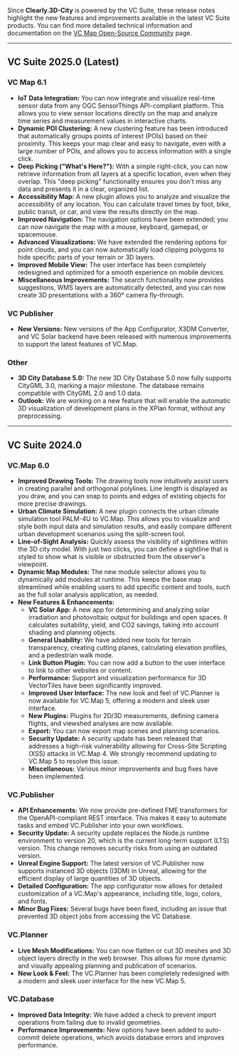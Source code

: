 

Since **Clearly.3D-City** is powered by the VC Suite, these release notes highlight the new features and improvements available in the latest VC Suite products. You can find more detailed technical information and documentation on the [VC Map Open-Source Community](https://github.com/virtualcitySYSTEMS) page.

---
## VC Suite 2025.0 (Latest)
### VC Map 6.1

* **IoT Data Integration:** You can now integrate and visualize real-time sensor data from any OGC SensorThings API-compliant platform. This allows you to view sensor locations directly on the map and analyze time series and measurement values in interactive charts.
* **Dynamic POI Clustering:** A new clustering feature has been introduced that automatically groups points of interest (POIs) based on their proximity. This keeps your map clear and easy to navigate, even with a large number of POIs, and allows you to access information with a single click.
* **Deep Picking ("What's Here?"):** With a simple right-click, you can now retrieve information from all layers at a specific location, even when they overlap. This "deep picking" functionality ensures you don't miss any data and presents it in a clear, organized list.
* **Accessibility Map:** A new plugin allows you to analyze and visualize the accessibility of any location. You can calculate travel times by foot, bike, public transit, or car, and view the results directly on the map.
* **Improved Navigation:** The navigation options have been extended; you can now navigate the map with a mouse, keyboard, gamepad, or spacemouse.
* **Advanced Visualizations:** We have extended the rendering options for point clouds, and you can now automatically load clipping polygons to hide specific parts of your terrain or 3D layers.
* **Improved Mobile View:** The user interface has been completely redesigned and optimized for a smooth experience on mobile devices.
* **Miscellaneous Improvements:** The search functionality now provides suggestions, WMS layers are automatically detected, and you can now create 3D presentations with a 360° camera fly-through.


### VC Publisher

* **New Versions:** New versions of the App Configurator, X3DM Converter, and VC Solar backend have been released with numerous improvements to support the latest features of VC.Map.


### Other

* **3D City Database 5.0:** The new 3D City Database 5.0 now fully supports CityGML 3.0, marking a major milestone. The database remains compatible with CityGML 2.0 and 1.0 data.
* **Outlook:** We are working on a new feature that will enable the automatic 3D visualization of development plans in the XPlan format, without any preprocessing.
---

## VC Suite 2024.0 
### VC.Map 6.0

* **Improved Drawing Tools:** The drawing tools now intuitively assist users in creating parallel and orthogonal polylines. Line length is displayed as you draw, and you can snap to points and edges of existing objects for more precise drawings.
* **Urban Climate Simulation:** A new plugin connects the urban climate simulation tool PALM-4U to VC.Map. This allows you to visualize and style both input data and simulation results, and easily compare different urban development scenarios using the split-screen tool.
* **Line-of-Sight Analysis:** Quickly assess the visibility of sightlines within the 3D city model. With just two clicks, you can define a sightline that is styled to show what is visible or obstructed from the observer's viewpoint.
* **Dynamic Map Modules:** The new module selector allows you to dynamically add modules at runtime. This keeps the base map streamlined while enabling users to add specific content and tools, such as the full solar analysis application, as needed.
* **New Features & Enhancements:**
    * **VC Solar App:** A new app for determining and analyzing solar irradiation and photovoltaic output for buildings and open spaces. It calculates suitability, yield, and CO2 savings, taking into account shading and planning objects.
    * **General Usability:** We have added new tools for terrain transparency, creating cutting planes, calculating elevation profiles, and a pedestrian walk mode.
    * **Link Button Plugin:** You can now add a button to the user interface to link to other websites or content.
    * **Performance:** Support and visualization performance for 3D VectorTiles have been significantly improved.
    * **Improved User Interface:** The new look and feel of VC.Planner is now available for VC.Map 5, offering a modern and sleek user interface.
    * **New Plugins:** Plugins for 2D/3D measurements, defining camera flights, and viewshed analyses are now available.
    * **Export:** You can now export map scenes and planning scenarios.
    * **Security Update:** A security update has been released that addresses a high-risk vulnerability allowing for Cross-Site Scripting (XSS) attacks in VC.Map 4. We strongly recommend updating to VC.Map 5 to resolve this issue.
    * **Miscellaneous:** Various minor improvements and bug fixes have been implemented.

### VC.Publisher

* **API Enhancements:** We now provide pre-defined FME transformers for the OpenAPI-compliant REST interface. This makes it easy to automate tasks and embed VC.Publisher into your own workflows.
* **Security Update:** A security update replaces the Node.js runtime environment to version 20, which is the current long-term support (LTS) version. This change removes security risks from using an outdated version.
* **Unreal Engine Support:** The latest version of VC.Publisher now supports instanced 3D objects (I3DM) in Unreal, allowing for the efficient display of large quantities of 3D objects.
* **Detailed Configuration:** The app configurator now allows for detailed customization of a VC.Map's appearance, including title, logo, colors, and fonts.
* **Minor Bug Fixes:** Several bugs have been fixed, including an issue that prevented 3D object jobs from accessing the VC Database.

### VC.Planner

* **Live Mesh Modifications:** You can now flatten or cut 3D meshes and 3D object layers directly in the web browser. This allows for more dynamic and visually appealing planning and publication of scenarios.
* **New Look & Feel:** The VC.Planner has been completely redesigned with a modern and sleek user interface for the new VC.Map 5.

### VC.Database

* **Improved Data Integrity:** We have added a check to prevent import operations from failing due to invalid geometries.
* **Performance Improvements:** New options have been added to auto-commit delete operations, which avoids database errors and improves performance.